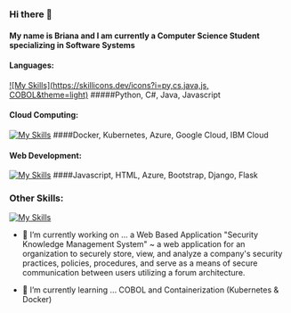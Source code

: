 ### Hi there 👋
#### My name is Briana and I am currently a Computer Science Student specializing in Software Systems
#### Languages:
[![My Skills](https://skillicons.dev/icons?i=py,cs,java,js, COBOL&theme=light)](https://skillicons.dev)
#####Python, C#, Java, Javascript
#### Cloud Computing:
[![My Skills](https://skillicons.dev/icons?i=docker,kubernetes,azure,gcp&theme=light)](https://skillicons.dev)
####Docker, Kubernetes, Azure, Google Cloud, IBM Cloud
#### Web Development:
[![My Skills](https://skillicons.dev/icons?i=js,html,css,bootstrap,django,flask&theme=light)](https://skillicons.dev)
####Javascript, HTML, Azure, Bootstrap, Django, Flask 

### Other Skills:
[![My Skills](https://skillicons.dev/icons?i=linux&theme=light)](https://skillicons.dev)

- 🔭 I’m currently working on ... a Web Based Application "Security Knowledge Management System" ~ a web application for an organization to securely store, view, and analyze a company's security practices, policies, procedures, and serve as a means of secure communication between users utilizing a forum architecture. 

- 🌱 I’m currently learning ... COBOL and Containerization (Kubernetes & Docker)

<!--
**grantbriana/grantbriana** is a ✨ _special_ ✨ repository because its `README.md` (this file) appears on your GitHub profile.

Here are some ideas to get you started:

- 🔭 I’m currently working on ... Cobol
- 🌱 I’m currently learning ...
- 👯 I’m looking to collaborate on ...
- 🤔 I’m looking for help with ...
- 💬 Ask me about ...
- 📫 How to reach me: ...
- 😄 Pronouns: ...
- ⚡ Fun fact: ...
-->
